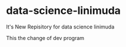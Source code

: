 # data-science-linimuda
It's New Repisitory for data science linimuda

This the change of dev program
